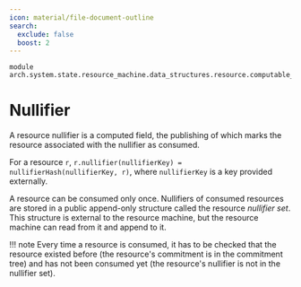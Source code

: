 ```yaml
---
icon: material/file-document-outline
search:
  exclude: false
  boost: 2
---
```


```juvix
module arch.system.state.resource_machine.data_structures.resource.computable_components.nullifier;
```

# Nullifier

A resource nullifier is a computed field, the publishing of which marks the resource associated with the nullifier as consumed.

For a resource `r`, `r.nullifier(nullifierKey) = nullifierHash(nullifierKey, r)`, where `nullifierKey` is a key provided externally.

A resource can be consumed only once. Nullifiers of consumed resources are stored in a public append-only structure called the resource *nullifier set*. This structure is external to the resource machine, but the resource machine can read from it and append to it.

!!! note
    Every time a resource is consumed, it has to be checked that the resource existed before (the resource's commitment is in the commitment tree) and has not been consumed yet (the resource's nullifier is not in the nullifier set).
